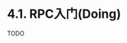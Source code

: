 # 4.1. RPC入门(Doing)

TODO

<!--
简单的例子

http 例子
jsonrpc 例子

jsonrpc on http？标准库不支持

手工 json on http
nodejs 调用（跨语言）

缺点，函数名时字符串，容易出错（可编译）。
手工摸索一个基于接口的规范，手工遵循

同步/异步

名字空间

-->
